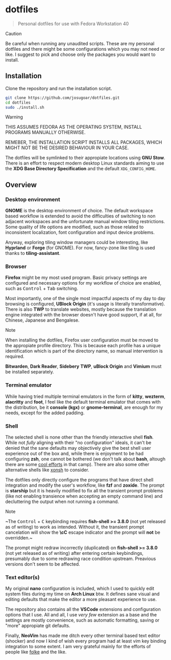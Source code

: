 # dotfiles

> Personal dotfiles for use with Fedora Workstation 40

> [!CAUTION]
> Be careful when running any unaudited scripts. These are my personal dotfiles and there might be some configurations which you may not need or like. I suggest to pick and choose only the packages you would want to install.

## Installation

Clone the repository and run the installation script.

```sh
git clone https://github.com/josugoar/dotfiles.git
cd dotfiles
sudo ./install.sh
```

> [!WARNING]
> THIS ASSUMES FEDORA AS THE OPERATING SYSTEM, INSTALL PROGRAMS MANUALLY OTHERWISE.
>
> REMEBER, THE INSTALLATION SCRIPT INSTALLS ALL PACKAGES, WHICH MIGHT NOT BE THE DESIRED BEHAVIOUR IN YOUR CASE.

The dotfiles will be symlinked to their appropiate locations using **GNU Stow**. There is an effort to respect modern desktop Linux standards aiming to use the **XDG Base Directory Specification** and the default `XDG_CONFIG_HOME`.

## Overview

### Desktop environment

**GNOME** is the desktop environment of choice. The default workspace based workflow is extended to avoid the difficulties of switching to non adjacent workspaces and the unfortunate manual window tiling restrictions. Some quality of life options are modified, such as those related to inconsistent localization, font configuration and input device problems.

Anyway, exploring tiling window managers could be interesting, like **Hyprland** or **Forge** (for GNOME). For now, fancy-zone like tiling is used thanks to **tiling-assistant**.

### Browser

**Firefox** might be my most used program. Basic privacy settings are configured and necessary options for my workflow of choice are enabled, such as <kbd>Control</kbd> + <kbd>Tab</kbd> switching.

Most importantly, one of the single most impactful aspects of my day to day browsing is configured, **UBlock Origin** (it's usage is literally transformative). There is also **TWP** to translate websites, mostly because the translation engine integrated with the browser doesn't have good support, if at all, for Chinese, Japanese and Bengalese.

> [!NOTE]  
> When installing the dotfiles, Firefox user configuration must be moved to the appropiate profile directory. This is because each profile has a unique identification which is part of the directory name, so manual intervention is required.
>
> **Bitwarden**, **Dark Reader**, **Sidebery** **TWP**, **uBlock Origin** and **Vimium** must be installed separately.

### Terminal emulator

While having tried multiple terminal emulators in the form of **kitty**, **wezterm**, **alacritty** and **foot**, I feel like the default terminal emulator that comes with the distribution, be it **console (kgx)** or **gnome-terminal**, are enough for my needs, except for the added padding.

### Shell

The selected shell is none other than the friendly interactive shell **fish**. While not *fully* aligning with their "no configuration" ideals, it can't be denied that the sane defaults may objectively give the best shell user experience out of the box and, while there is enjoyment to be had configuring **zsh**, one cannot be bothered (we don't talk about **bash**, altough there are some [cool efforts](https://github.com/akinomyoga/ble.sh) in that camp). There are also some other alternative shells like [xonsh](https://github.com/xonsh/xonsh) to consider.

The dotfiles only directly configure the programs that have direct shell integration and modify the user's workflow, like **fzf** and **zoxide**. The prompt is **starship** but it is heavily modified to fix all the transient prompt problems (like not enabling transience when accepting an empty command line) and decluttering the output when not running a command.

> [!NOTE]  
> ~The <kbd>Control</kbd> + <kbd>C</kbd> keybinding requires **fish-shell >= 3.8.0** (not yet released as of writing) to work as intended. Without it, the transient prompt cancelation will show the **\cC** escape indicator and the prompt will **not** be overridden.~
>
> The prompt might redraw incorrectly (duplicated) on **fish-shell >= 3.8.0** (not yet released as of writing) after entering certain keybindings, presumably due to some redrawing race condition upstream. Preavious versions don't seem to be affected.

### Text editor(s)

My original **nano** configuration is included, which I used to quickly edit system files during my time on **Arch Linux** btw. It defines sane visual and editing defaults that make the editor a more pleasant experience to use.

The repository also contains all the **VSCode** extensions and configuration options that I use. All and all, I use *very few* extension as a base and the settings are mostly convenience, such as automatic formatting, saving or "more" appropiate git defaults.

Finally, **NeoVim** has made me ditch every other terminal based text editor (shocker) and now I kind of wish every program had at least vim key binding integration to some extent. I am very grateful mainly for the efforts of people like [folke](https://github.com/folke) and the like.

